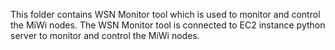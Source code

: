 This folder contains WSN Monitor tool which is used to monitor and control the MiWi nodes.
The WSN Monitor tool is connected to EC2 instance python server to monitor and control the MiWi nodes.
